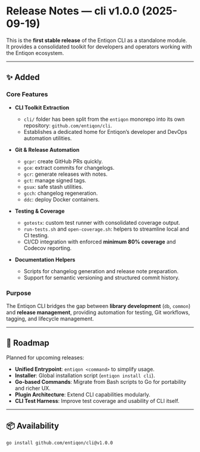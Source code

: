 # Release Notes — cli v1.0.0 (2025-09-19)

This is the **first stable release** of the Entiqon CLI as a standalone module.  
It provides a consolidated toolkit for developers and operators working with the Entiqon ecosystem.

---

## ✨ Added

### Core Features
- **CLI Toolkit Extraction**
    - `cli/` folder has been split from the `entiqon` monorepo into its own repository: `github.com/entiqon/cli`.
    - Establishes a dedicated home for Entiqon’s developer and DevOps automation utilities.

- **Git & Release Automation**
    - `gcpr`: create GitHub PRs quickly.
    - `gce`: extract commits for changelogs.
    - `gcr`: generate releases with notes.
    - `gct`: manage signed tags.
    - `gsux`: safe stash utilities.
    - `gcch`: changelog regeneration.
    - `ddc`: deploy Docker containers.

- **Testing & Coverage**
    - `gotestx`: custom test runner with consolidated coverage output.
    - `run-tests.sh` and `open-coverage.sh`: helpers to streamline local and CI testing.
    - CI/CD integration with enforced **minimum 80% coverage** and Codecov reporting.

- **Documentation Helpers**
    - Scripts for changelog generation and release note preparation.
    - Support for semantic versioning and structured commit history.

### Purpose
The Entiqon CLI bridges the gap between **library development** (`db`, `common`) and **release management**, providing automation for testing, Git workflows, tagging, and lifecycle management.

---

## 🚀 Roadmap
Planned for upcoming releases:
- **Unified Entrypoint**: `entiqon <command>` to simplify usage.
- **Installer**: Global installation script (`entiqon install cli`).
- **Go-based Commands**: Migrate from Bash scripts to Go for portability and richer UX.
- **Plugin Architecture**: Extend CLI capabilities modularly.
- **CLI Test Harness**: Improve test coverage and usability of CLI itself.

---

## 📦 Availability

```bash
go install github.com/entiqon/cli@v1.0.0
